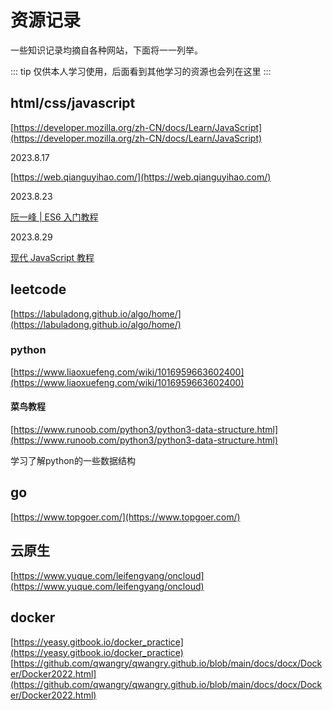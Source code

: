 # 资源记录
一些知识记录均摘自各种网站，下面将一一列举。

::: tip
仅供本人学习使用，后面看到其他学习的资源也会列在这里
:::

## html/css/javascript
[https://developer.mozilla.org/zh-CN/docs/Learn/JavaScript](https://developer.mozilla.org/zh-CN/docs/Learn/JavaScript)

2023.8.17

[https://web.qianguyihao.com/](https://web.qianguyihao.com/)

2023.8.23

[阮一峰 | ES6 入门教程](https://es6.ruanyifeng.com/)

2023.8.29

[现代 JavaScript 教程](https://zh.javascript.info/)

## leetcode
[https://labuladong.github.io/algo/home/](https://labuladong.github.io/algo/home/)

### python

[https://www.liaoxuefeng.com/wiki/1016959663602400](https://www.liaoxuefeng.com/wiki/1016959663602400)
#### 菜鸟教程
[https://www.runoob.com/python3/python3-data-structure.html](https://www.runoob.com/python3/python3-data-structure.html)

学习了解python的一些数据结构

## go
[https://www.topgoer.com/](https://www.topgoer.com/)

## 云原生
[https://www.yuque.com/leifengyang/oncloud](https://www.yuque.com/leifengyang/oncloud)

## docker
[https://yeasy.gitbook.io/docker_practice](https://yeasy.gitbook.io/docker_practice)
[https://github.com/qwangry/qwangry.github.io/blob/main/docs/docx/Docker/Docker2022.html](https://github.com/qwangry/qwangry.github.io/blob/main/docs/docx/Docker/Docker2022.html)
